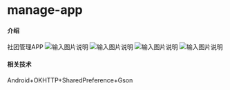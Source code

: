 # manage-app

#### 介绍
社团管理APP
![输入图片说明](https://images.gitee.com/uploads/images/2021/0529/210619_ab6f8169_5036914.png "屏幕截图.png")
![输入图片说明](https://images.gitee.com/uploads/images/2021/0529/210628_72ad2535_5036914.png "屏幕截图.png")
![输入图片说明](https://images.gitee.com/uploads/images/2021/0529/210656_afdf0c08_5036914.png "屏幕截图.png")
![输入图片说明](https://images.gitee.com/uploads/images/2021/0529/210707_72c04e21_5036914.png "屏幕截图.png")
#### 相关技术
Android+OKHTTP+SharedPreference+Gson